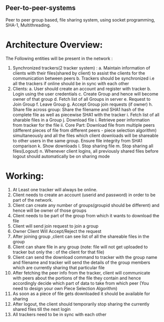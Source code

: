## Peer-to-peer-systems
Peer to peer group based, file sharing system, using socket programming, SHA-1, Multithreading.

# Architecture Overview:
The Following entities will be present in the network :
1. Synchronized trackers(2 tracker system) :
a. Maintain information of clients with their files(shared by client) to assist the
clients for the communication between peers
b. Trackers should be synchronized i.e all the trackers if online should be in sync
with each other
2. Clients:
a. User should create an account and register with tracker
b. Login using the user credentials
c. Create Group and hence will become owner of that group
d. Fetch list of all Groups in server
e. Request to Join Group
f. Leave Group
g. Accept Group join requests (if owner)
h. Share file across group: Share the filename and SHA1 hash of the complete file
as well as piecewise SHA1 with the tracker
i. Fetch list of all sharable files in a Group
j. Download file
i. Retrieve peer information from tracker for the file
ii. Core Part: Download file from multiple peers (different pieces of file from
different peers - piece selection algorithm) simultaneously and all the
files which client downloads will be shareable to other users in the same
group. Ensure file integrity from SHA1 comparison
k. Show downloads
l. Stop sharing file
m. Stop sharing all files(Logout)
n. Whenever client logins, all previously shared files before logout should
automatically be on sharing mode
# Working:
1. At Least one tracker will always be online.
2. Client needs to create an account (userid and password) in order to be part of the
network.
3. Client can create any number of groups(groupid should be different) and hence will
be owner of those groups
4. Client needs to be part of the group from which it wants to download the file
5. Client will send join request to join a group
6. Owner Client Will Accept/Reject the request
7. After joining group ,client can see list of all the shareable files in the group
8. Client can share file in any group (note: file will not get uploaded to tracker but only
the <ip>:<port> of the client for that file)
9. Client can send the download command to tracker with the group name and
filename and tracker will send the details of the group members which are currently
sharing that particular file
10. After fetching the peer info from the tracker, client will communicate with peers about
the portions of the file they contain and hence accordingly decide which part of data
to take from which peer (You need to design your own Piece Selection Algorithm)
11. As soon as a piece of file gets downloaded it should be available for sharing
12. After logout, the client should temporarily stop sharing the currently shared files till
the next login
13. All trackers need to be in sync with each other
